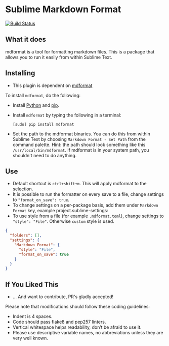 # Sublime Markdown Format

[![Build Status](https://travis-ci.com/jasjuang/sublime_mdformat.svg?branch=main)](https://travis-ci.com/jasjuang/sublime_mdformat)

## What it does

mdformat is a tool for formatting markdown files. This is a
package that allows you to run it easily from within Sublime Text.

## Installing

- This plugin is dependent on [mdformat](https://github.com/executablebooks/mdformat)

To install `mdformat`, do the following:

- Install [Python](http://python.org/download/) and [pip](http://www.pip-installer.org/en/latest/installing.html).

- Install `mdformat` by typing the following in a terminal:

  ```
  [sudo] pip install mdformat
  ```

- Set the path to the mdformat binaries. You can do this from within Sublime
  Text by choosing `Markdown Format - Set Path` from the command palette.  Hint:
  the path should look something like this `/usr/local/bin/mdformat`.
  If mdformat is in your system path, you shouldn't need to do anything.

## Use

- Default shortcut is `ctrl+shift+m`.
  This will apply mdformat to the selection.
- It is possible to run the formatter on every save to a file, change settings
  to `"format_on_save": true`.
- To change settings on a per-package basis, add them under `Markdown Format` key,
  example project.sublime-settings:
- To use style from a file (for example `.mdformat.toml`), change settings to `"style": "File"`. Otherwise `custom` style is used.

```json
{
  "folders": [],
  "settings": {
    "Markdown Format": {
      "style": "File",
      "format_on_save": true
    }
  }
}
```

## If You Liked This

- ... And want to contribute, PR's gladly accepted!

Please note that modifications should follow these coding guidelines:

- Indent is 4 spaces.
- Code should pass flake8 and pep257 linters.
- Vertical whitespace helps readability, don’t be afraid to use it.
- Please use descriptive variable names, no abbreviations unless they are very well known.
